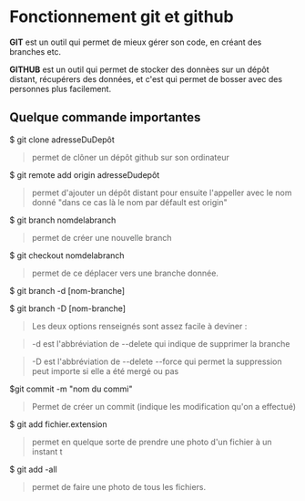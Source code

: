 # Fonctionnement git et github

**GIT** est un outil qui permet de mieux gérer son code, en créant des branches etc.

**GITHUB** est un outil qui permet de stocker des donnèes sur un dépôt distant, récupérers des données, et c'est qui permet de bosser avec des personnes plus facilement.

## Quelque commande importantes

$ git clone adresseDuDepôt
> permet de clôner un dépôt github sur son ordinateur

$ git remote add origin adresseDudepôt

>permet d'ajouter un dépôt distant pour ensuite l'appeller avec le nom donné "dans ce cas là le nom par défault est origin"

$ git branch nomdelabranch

> permet de créer une nouvelle branch

$ git checkout nomdelabranch

> permet de ce déplacer vers une branche donnée.

$ git branch -d [nom-branche]

$ git branch -D [nom-branche]

>Les deux options renseignés sont assez facile à deviner :

>-d est l'abbréviation de --delete qui indique de supprimer la branche

>-D est l'abbréviation de --delete --force qui permet la suppression peut importe si elle a été mergé ou pas

$git commit -m "nom du commi"

>Permet de créer un commit (indique les modification qu'on a effectué)

$ git add fichier.extension
> permet en quelque sorte de prendre une photo d'un fichier à un instant t

$ git add -all

>permet de faire une photo de tous les fichiers.